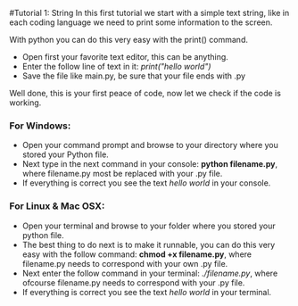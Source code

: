 #Tutorial 1: String 
In this first tutorial we start with a simple text string, like in each coding language we need to print some information to the screen.

With python you can do this very easy with the print() command.

- Open first your favorite text editor, this can be anything.
- Enter the follow line of text in it: *print("hello world")*
- Save the file like main.py, be sure that your file ends with .py

Well done, this is your first peace of code, now let we check if the code is working.

### For Windows:

- Open your command prompt and browse to your directory where you stored your Python file.
- Next type in the next command in your console: **python filename.py**, where filename.py most be replaced with your .py file.
- If everything is correct you see the text *hello world* in your console.

### For Linux & Mac OSX:

- Open your terminal and browse to your folder where you stored your python file.
- The best thing to do next is to make it runnable, you can do this very easy with the follow command: **chmod +x filename.py**, where filename.py needs to correspond with your own .py file.
- Next enter the follow command in your terminal: *./filename.py*, where ofcourse filename.py needs to correspond with your .py file.
- If everything is correct you see the text *hello world* in your terminal. 
